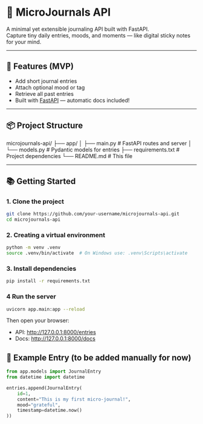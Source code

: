 # 📝 MicroJournals API

A minimal yet extensible journaling API built with FastAPI.  
Capture tiny daily entries, moods, and moments — like digital sticky notes for your mind.

---

## 🚀 Features (MVP)
- Add short journal entries
- Attach optional mood or tag
- Retrieve all past entries
- Built with [FastAPI](https://fastapi.tiangolo.com/) — automatic docs included!

---

## 📦 Project Structure

microjournals-api/
├── app/
│ ├── main.py # FastAPI routes and server
│ └── models.py # Pydantic models for entries
├── requirements.txt # Project dependencies
└── README.md # This file

---

## 📚 Getting Started

### 1. Clone the project

```bash
git clone https://github.com/your-username/microjournals-api.git
cd microjournals-api
```

### 2. Creating a virtual environment

```bash
python -m venv .venv
source .venv/bin/activate  # On Windows use: .venv\Scripts\activate
```

### 3. Install dependencies

```bash
pip install -r requirements.txt
```

### 4 Run the server

```bash
uvicorn app.main:app --reload
```

Then open your browser:

- API: http://127.0.0.1:8000/entries
- Docs: http://127.0.0.1:8000/docs

## 🔧 Example Entry (to be added manually for now)

```python
from app.models import JournalEntry
from datetime import datetime

entries.append(JournalEntry(
    id=1,
    content="This is my first micro-journal!",
    mood="grateful",
    timestamp=datetime.now()
))
```